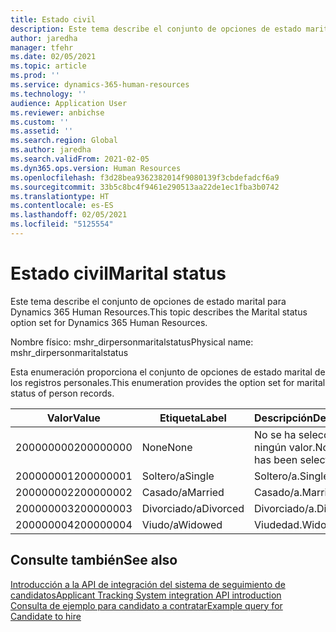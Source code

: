 ```yaml
---
title: Estado civil
description: Este tema describe el conjunto de opciones de estado marital para Dynamics 365 Human Resources.
author: jaredha
manager: tfehr
ms.date: 02/05/2021
ms.topic: article
ms.prod: ''
ms.service: dynamics-365-human-resources
ms.technology: ''
audience: Application User
ms.reviewer: anbichse
ms.custom: ''
ms.assetid: ''
ms.search.region: Global
ms.author: jaredha
ms.search.validFrom: 2021-02-05
ms.dyn365.ops.version: Human Resources
ms.openlocfilehash: f3d28bea9362382014f9080139f3cbdefadcf6a9
ms.sourcegitcommit: 33b5c8bc4f9461e290513aa22de1ec1fba3b0742
ms.translationtype: HT
ms.contentlocale: es-ES
ms.lasthandoff: 02/05/2021
ms.locfileid: "5125554"
---
```

# <a name="marital-status"></a><span data-ttu-id="9364b-103">Estado civil</span><span class="sxs-lookup"><span data-stu-id="9364b-103">Marital status</span></span>

<span data-ttu-id="9364b-104">Este tema describe el conjunto de opciones de estado marital para Dynamics 365 Human Resources.</span><span class="sxs-lookup"><span data-stu-id="9364b-104">This topic describes the Marital status option set for Dynamics 365 Human Resources.</span></span>

<span data-ttu-id="9364b-105">Nombre físico: mshr_dirpersonmaritalstatus</span><span class="sxs-lookup"><span data-stu-id="9364b-105">Physical name: mshr_dirpersonmaritalstatus</span></span>

<span data-ttu-id="9364b-106">Esta enumeración proporciona el conjunto de opciones de estado marital de los registros personales.</span><span class="sxs-lookup"><span data-stu-id="9364b-106">This enumeration provides the option set for marital status of person records.</span></span>

| <span data-ttu-id="9364b-107">Valor</span><span class="sxs-lookup"><span data-stu-id="9364b-107">Value</span></span> | <span data-ttu-id="9364b-108">Etiqueta</span><span class="sxs-lookup"><span data-stu-id="9364b-108">Label</span></span> | <span data-ttu-id="9364b-109">Descripción</span><span class="sxs-lookup"><span data-stu-id="9364b-109">Description</span></span> |
| --- | --- | --- |
| <span data-ttu-id="9364b-110">200000000</span><span class="sxs-lookup"><span data-stu-id="9364b-110">200000000</span></span> | <span data-ttu-id="9364b-111">None</span><span class="sxs-lookup"><span data-stu-id="9364b-111">None</span></span> | <span data-ttu-id="9364b-112">No se ha seleccionado ningún valor.</span><span class="sxs-lookup"><span data-stu-id="9364b-112">No value has been selected.</span></span>
| <span data-ttu-id="9364b-113">200000001</span><span class="sxs-lookup"><span data-stu-id="9364b-113">200000001</span></span> | <span data-ttu-id="9364b-114">Soltero/a</span><span class="sxs-lookup"><span data-stu-id="9364b-114">Single</span></span> | <span data-ttu-id="9364b-115">Soltero/a.</span><span class="sxs-lookup"><span data-stu-id="9364b-115">Single.</span></span> |
| <span data-ttu-id="9364b-116">200000002</span><span class="sxs-lookup"><span data-stu-id="9364b-116">200000002</span></span> | <span data-ttu-id="9364b-117">Casado/a</span><span class="sxs-lookup"><span data-stu-id="9364b-117">Married</span></span> | <span data-ttu-id="9364b-118">Casado/a.</span><span class="sxs-lookup"><span data-stu-id="9364b-118">Married.</span></span> |
| <span data-ttu-id="9364b-119">200000003</span><span class="sxs-lookup"><span data-stu-id="9364b-119">200000003</span></span> | <span data-ttu-id="9364b-120">Divorciado/a</span><span class="sxs-lookup"><span data-stu-id="9364b-120">Divorced</span></span> | <span data-ttu-id="9364b-121">Divorciado/a.</span><span class="sxs-lookup"><span data-stu-id="9364b-121">Divorced.</span></span> |
| <span data-ttu-id="9364b-122">200000004</span><span class="sxs-lookup"><span data-stu-id="9364b-122">200000004</span></span> | <span data-ttu-id="9364b-123">Viudo/a</span><span class="sxs-lookup"><span data-stu-id="9364b-123">Widowed</span></span> | <span data-ttu-id="9364b-124">Viudedad.</span><span class="sxs-lookup"><span data-stu-id="9364b-124">Widowhood.</span></span> |

## <a name="see-also"></a><span data-ttu-id="9364b-125">Consulte también</span><span class="sxs-lookup"><span data-stu-id="9364b-125">See also</span></span>

[<span data-ttu-id="9364b-126">Introducción a la API de integración del sistema de seguimiento de candidatos</span><span class="sxs-lookup"><span data-stu-id="9364b-126">Applicant Tracking System integration API introduction</span></span>](hr-admin-integration-ats-api-introduction.md)<br>
[<span data-ttu-id="9364b-127">Consulta de ejemplo para candidato a contratar</span><span class="sxs-lookup"><span data-stu-id="9364b-127">Example query for Candidate to hire</span></span>](hr-admin-integration-ats-api-candidate-to-hire-example-query.md)
